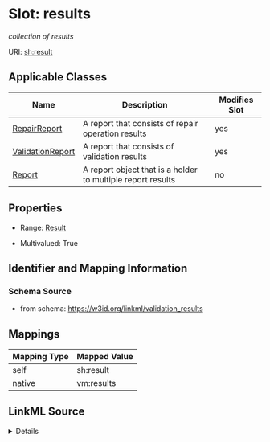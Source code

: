

# Slot: results


_collection of results_





URI: [sh:result](http://www.w3.org/ns/shacl#result)



<!-- no inheritance hierarchy -->





## Applicable Classes

| Name | Description | Modifies Slot |
| --- | --- | --- |
| [RepairReport](RepairReport.md) | A report that consists of repair operation results |  yes  |
| [ValidationReport](ValidationReport.md) | A report that consists of validation results |  yes  |
| [Report](Report.md) | A report object that is a holder to multiple report results |  no  |







## Properties

* Range: [Result](Result.md)

* Multivalued: True





## Identifier and Mapping Information







### Schema Source


* from schema: https://w3id.org/linkml/validation_results




## Mappings

| Mapping Type | Mapped Value |
| ---  | ---  |
| self | sh:result |
| native | vm:results |




## LinkML Source

<details>
```yaml
name: results
description: collection of results
from_schema: https://w3id.org/linkml/validation_results
rank: 1000
slot_uri: sh:result
alias: results
domain_of:
- Report
range: Result
multivalued: true
inlined: true
inlined_as_list: true

```
</details>